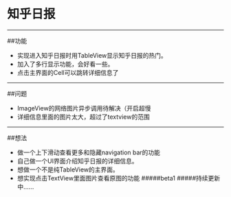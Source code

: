 # 知乎日报

---
##功能

* 实现进入知乎日报时用TableView显示知乎日报的热门。
* 加入了多行显示功能，会好看一些。
* 点击主界面的Cell可以跳转详细信息了


---
##问题

* ImageView的网络图片异步调用待解决（开启超慢
* 详细信息里面的图片太大，超过了textview的范围


---
##想法
* 做一个上下滑动查看更多和隐藏navigation bar的功能
* 自己做一个UI界面介绍知乎日报的详细信息。
* 想做一个不是纯TableView的主界面。
* 想实现点击TextView里面图片查看原图的功能
#####beta1
#####持续更新中……
